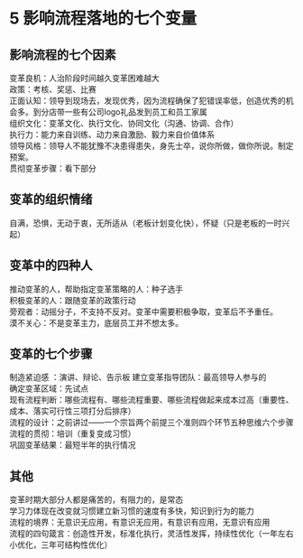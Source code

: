 

# 5 影响流程落地的七个变量

## 影响流程的七个因素

变革良机：人治阶段时间越久变革困难越大  
政策：考核、奖惩、比赛  
正面认知：领导到现场去，发现优秀，因为流程确保了犯错误率低，创造优秀的机会多。到分店带一些有公司logo礼品发到员工和员工家属  
组织文化：变革文化、执行文化、协同文化（沟通、协调、合作）  
执行力：能力来自训练、动力来自激励、毅力来自价值体系  
领导风格：领导人不能犹豫不决患得患失，身先士卒，说你所做，做你所说。制定预案。  
贯彻变革步骤：看下部分  

## 变革的组织情绪

自满，恐惧，无动于衷，无所适从（老板计划变化快），怀疑（只是老板的一时兴起）  

## 变革中的四种人

推动变革的人，帮助指定变革策略的人：种子选手  
积极变革的人：跟随变革的政策行动  
旁观者：动摇分子，不支持不反对。变革中需要积极争取，变革后不予重任。  
漠不关心：不是变革主力，底层员工并不想太多。  

## 变革的七个步骤

制造紧迫感 ：演讲、辩论、告示板 
建立变革指导团队：最高领导人参与的  
确定变革区域：先试点  
现有流程判断：哪些流程有、哪些流程重要、哪些流程做起来成本过高（重要性、成本、落实可行性三项打分后排序）  
流程的设计：之前讲过——一个宗旨两个前提三个准则四个环节五种思维六个步骤  
流程的贯彻：培训（重复变成习惯）  
巩固变革结果：最短半年的执行情况  

## 其他

变革时期大部分人都是痛苦的，有阻力的，是常态  
学习力体现在改变就习惯建立新习惯的速度有多快，知识到行为的能力  
流程的境界：无意识无应用，有意识无应用，有意识有应用，无意识有应用  
流程的四句箴言：创造性开发，标准化执行，灵活性发挥，持续性优化（一年左右小优化，三年可结构性优化）  



